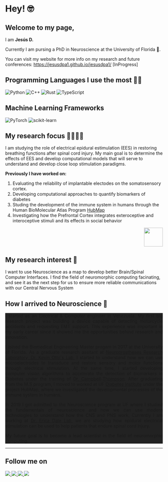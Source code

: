 # Hey! 🤓


## Welcome to my page, 

I am **Jesús D.**

Currently I am pursing a PhD in Neuroscience at the University of Florida 🐊.


You can visit my website for more info on my research and future conferences: https://jesusdpa1.github.io/jesusdpa1/ [InProgress]

## Programming Languages I use the most 🧑‍💻

![Python](https://img.shields.io/badge/python-3670A0?style=for-the-badge&logo=python&logoColor=ffdd54) ![C++](https://img.shields.io/badge/c++-%2300599C.svg?style=for-the-badge&logo=c%2B%2B&logoColor=white) ![Rust](https://img.shields.io/badge/rust-%23000000.svg?style=for-the-badge&logo=rust&logoColor=white) ![TypeScript](https://img.shields.io/badge/typescript-%23007ACC.svg?style=for-the-badge&logo=typescript&logoColor=white)

## Machine Learning Frameworks 

![PyTorch](https://img.shields.io/badge/PyTorch-%23EE4C2C.svg?style=for-the-badge&logo=PyTorch&logoColor=white) ![scikit-learn](https://img.shields.io/badge/scikit--learn-%23F7931E.svg?style=for-the-badge&logo=scikit-learn&logoColor=white)


## My research focus 🧑‍🔬🧪🔬

I am studying the role of electrical epidural estimulation (EES) in restoring breathing functions after spinal cord injury. My main goal is to determine the effects of EES and develop computational models that will serve to understand and develop close loop stimulation paradigms.

**Previously I have worked on:**

1. Evaluating the reliability of implantable electodes on the somatosensory cortex.
2. Developing computational approaches to quantify biomarkers of diabetes
3. Studing the development of the immune system in humans through the Human BioMolecular Atlas Program [HubMap](https://commonfund.nih.gov/hubmap)
4. Investigating how the Prefrontal Cortex integrates exteroceptive and interoceptive stimuli and its effects in social behavior


<p align="right">
  <a href="https://scholar.google.com/citations?hl=en&user=pHOkuNoAAAAJ">
    <img src="static/img/gs_icon.svg" width="60" height="60"/>
  </a>
</p>

## My research interest 🤖

I want to use Neuroscience as a map to develop better Brain/Spinal Computer Interfaces. I find the field of neuromorphic computing facinating, and see it as the next step for us to ensure more reliable communications with our Central Nervous System


## How I arrived to Neuroscience 🧠

<div style="background-color: #222222; text-align:justify">

I started as an Electrical & Computer engineer in Venezuela. My first big research project was building a device capable of detecting motorcycle accidents and requesting EMT support. This experience was important in my early career since it showed me the opportunities behind research and innovation.

I joined the Biomedical Engineering Master progam in 2017 at the University of Florida. As a graduate research assitant at  [Neuroprostheses Research Laboratory, Dr. Kevin Otto's Lab](https://nprlab.org/), I started to understand how we can use microelectrodes to transduce and restore sensory and motor functions through electrical stimulation. At the same time, I started developing computer vision algorithms to accelerate the detection of biomarkers in Diabetes under the training of [Dr. Campbell-Thompson](https://mctlab.pathology.ufl.edu/). After graduating from the M.S program, I moved to worked at UF [Diabetes Institute](https://diabetes.ufl.edu/) under the project HubMap, where we investigated the developmental processes of the immune system in humans. 

In 2019 I got admitted to the Neuroscience program at UF where I studied the fundamentals of neuroscience and how we can use modern technologies to understand how the CNS and PNS work. Currently I am working at [Dr. Erica Dale Lab](https://dalelab.squarespace.com/), we are studying how epidural electrical stimulation can be used to help patients that endure spinal cord injury. 

My future goal is to become a lead scientist in the field of neuromorphic computing.

</div>

---

## Follow me on

<a href="https://www.linkedin.com/in/jesus-penaloza/">
  <img src="https://img.shields.io/badge/linkedin-%230077B5.svg?style=for-the-badge&logo=linkedin&logoColor=white" />
</a> <a href="https://twitter.com/jesusdpa1">
  <img src="https://img.shields.io/badge/Twitter-%231DA1F2.svg?style=for-the-badge&logo=Twitter&logoColor=white" />
</a> </a> <a href="https://stackoverflow.com/users/12732288/jesusdpa1">
  <img src="https://img.shields.io/badge/-Stackoverflow-FE7A16?style=for-the-badge&logo=stack-overflow&logoColor=white" />
</a> </a> <a href="https://github.com/jesusdpa1">
  <img src="https://img.shields.io/badge/github-%23121011.svg?style=for-the-badge&logo=github&logoColor=white" />
</a> 
